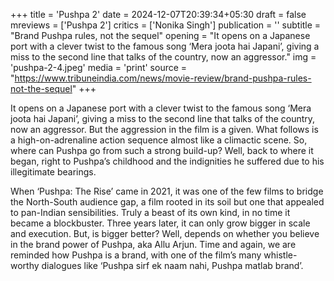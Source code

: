 +++
title = 'Pushpa 2'
date = 2024-12-07T20:39:34+05:30
draft = false
mreviews = ['Pushpa 2']
critics = ['Nonika Singh']
publication = ''
subtitle = "Brand Pushpa rules, not the sequel"
opening = "It opens on a Japanese port with a clever twist to the famous song ‘Mera joota hai Japani’, giving a miss to the second line that talks of the country, now an aggressor."
img = 'pushpa-2-4.jpeg'
media = 'print'
source = "https://www.tribuneindia.com/news/movie-review/brand-pushpa-rules-not-the-sequel"
+++

It opens on a Japanese port with a clever twist to the famous song ‘Mera joota hai Japani’, giving a miss to the second line that talks of the country, now an aggressor. But the aggression in the film is a given. What follows is a high-on-adrenaline action sequence almost like a climactic scene. So, where can Pushpa go from such a strong build-up? Well, back to where it began, right to Pushpa’s childhood and the indignities he suffered due to his illegitimate bearings.

When ‘Pushpa: The Rise’ came in 2021, it was one of the few films to bridge the North-South audience gap, a film rooted in its soil but one that appealed to pan-Indian sensibilities. Truly a beast of its own kind, in no time it became a blockbuster. Three years later, it can only grow bigger in scale and execution. But, is bigger better? Well, depends on whether you believe in the brand power of Pushpa, aka Allu Arjun. Time and again, we are reminded how Pushpa is a brand, with one of the film’s many whistle-worthy dialogues like ‘Pushpa sirf ek naam nahi, Pushpa matlab brand’.

